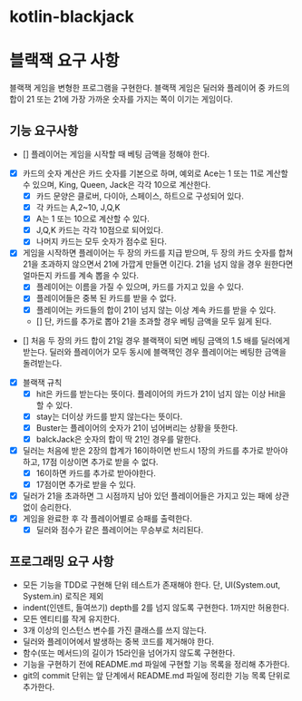# kotlin-blackjack

# 블랙잭 요구 사항
블랙잭 게임을 변형한 프로그램을 구현한다. 블랙잭 게임은 딜러와 플레이어 중 카드의 합이 21 또는 21에 가장 가까운 숫자를 가지는 쪽이 이기는 게임이다.

## 기능 요구사항
- [] 플레이어는 게임을 시작할 때 베팅 금액을 정해야 한다.
- [x] 카드의 숫자 계산은 카드 숫자를 기본으로 하며, 예외로 Ace는 1 또는 11로 계산할 수 있으며, King, Queen, Jack은 각각 10으로 계산한다.
    - [x] 카드 문양은 클로버, 다이아, 스페이스, 하트으로 구성되어 있다.
    - [x] 각 카드는 A,2~10, J,Q,K
    - [x] A는 1 또는 10으로 계산할 수 있다.
    - [x] J,Q,K 카드는 각각 10점으로 되어있다.
    - [x] 나머지 카드는 모두 숫자가 점수로 된다.
- [x] 게임을 시작하면 플레이어는 두 장의 카드를 지급 받으며, 두 장의 카드 숫자를 합쳐 21을 초과하지 않으면서 21에 가깝게 만들면 이긴다. 21을 넘지 않을 경우 원한다면 얼마든지 카드를 계속 뽑을 수 있다.
    - [x] 플레이어는 이름을 가질 수 있으며, 카드를 가지고 있을 수 있다.
    - [x] 플레이어들은 중복 된 카드를 받을 수 없다.
    - [x] 플레이어는 카드들의 합이 21이 넘지 않는 이상 계속 카드를 받을 수 있다.
    - []  단, 카드를 추가로 뽑아 21을 초과할 경우 베팅 금액을 모두 잃게 된다.
- [] 처음 두 장의 카드 합이 21일 경우 블랙잭이 되면 베팅 금액의 1.5 배를 딜러에게 받는다. 딜러와 플레이어가 모두 동시에 블랙잭인 경우 플레이어는 베팅한 금액을 돌려받는다.
- [x] 블랙잭 규칙
    - [x] hit은 카드를 받는다는 뜻이다. 플레이어의 카드가 21이 넘지 않는 이상 Hit을 할 수 있다.
    - [x] stay는 더이상 카드를 받지 않는다는 뜻이다.
    - [x] Buster는 플레이어의 숫자가 21이 넘어버리는 상황을 뜻한다.
    - [x] balckJack은 숫자의 합이 딱 21인 경우를 말한다.
- [x] 딜러는 처음에 받은 2장의 합계가 16이하이면 반드시 1장의 카드를 추가로 받아야 하고, 17점 이상이면 추가로 받을 수 없다. 
  - [x] 16이하면 카드를 추가로 받아야한다.
  - [x] 17점이면 추가로 받을 수 있다.
- [x] 딜러가 21을 초과하면 그 시점까지 남아 있던 플레이어들은 가지고 있는 패에 상관 없이 승리한다.
- [x] 게임을 완료한 후 각 플레이어별로 승패를 출력한다.
  - [x] 딜러와 점수가 같은 플레이어는 무승부로 처리된다.

## 프로그래밍 요구 사항
- 모든 기능을 TDD로 구현해 단위 테스트가 존재해야 한다. 단, UI(System.out, System.in) 로직은 제외
- indent(인덴트, 들여쓰기) depth를 2를 넘지 않도록 구현한다. 1까지만 허용한다.
- 모든 엔티티를 작게 유지한다. 
- 3개 이상의 인스턴스 변수를 가진 클래스를 쓰지 않는다. 
- 딜러와 플레이어에서 발생하는 중복 코드를 제거해야 한다.
- 함수(또는 메서드)의 길이가 15라인을 넘어가지 않도록 구현한다.
- 기능을 구현하기 전에 README.md 파일에 구현할 기능 목록을 정리해 추가한다.
- git의 commit 단위는 앞 단계에서 README.md 파일에 정리한 기능 목록 단위로 추가한다.